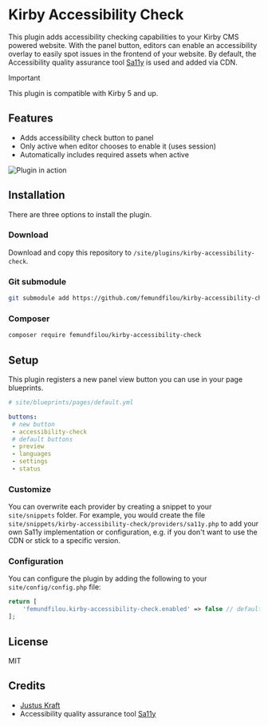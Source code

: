 # Kirby Accessibility Check

This plugin adds accessibility checking capabilities to your Kirby CMS powered website. With the panel button, editors can enable an accessibility overlay to easily spot issues in the frontend of your website. By default, the Accessibility quality assurance tool [Sa11y](https://github.com/ryersondmp/sa11y) is used and added via CDN.

> [!IMPORTANT]
> This plugin is compatible with Kirby 5 and up.


## Features

- Adds accessibility check button to panel
- Only active when editor chooses to enable it (uses session)
- Automatically includes required assets when active

![Plugin in action](kirby-accessibility-check.gif)

## Installation

There are three options to install the plugin.

### Download

Download and copy this repository to `/site/plugins/kirby-accessibility-check`.

### Git submodule

```bash
git submodule add https://github.com/femundfilou/kirby-accessibility-check.git site/plugins/kirby-accessibility-check
```

### Composer

```bash
composer require femundfilou/kirby-accessibility-check
```

## Setup

This plugin registers a new panel view button you can use in your page blueprints.

```yaml
# site/blueprints/pages/default.yml

buttons:
 # new button
 - accessibility-check
 # default buttons
 - preview
 - languages
 - settings
 - status

```

### Customize

You can overwrite each provider by creating a snippet to your `site/snippets` folder. For example, you would create the file `site/snippets/kirby-accessibility-check/providers/sa11y.php` to add your own Sa11y implementation or configuration, e.g. if you don't want to use the CDN or stick to a specific version.

### Configuration

You can configure the plugin by adding the following to your `site/config/config.php` file:

```php
return [
    'femundfilou.kirby-accessibility-check.enabled' => false // default: true
];
```

## License
MIT

## Credits
- [Justus Kraft](https://femundfilou.de)
- Accessibility quality assurance tool [Sa11y](https://github.com/ryersondmp/sa11y)
